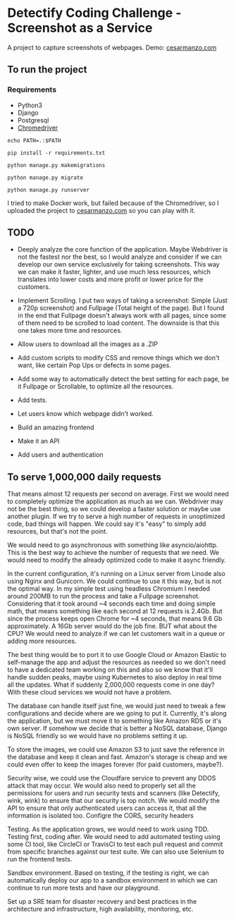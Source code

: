 # Detectify Coding Challenge - Screenshot as a Service

A project to capture screenshots of webpages. Demo: [cesarmanzo.com](http://cesarmanzo.com)

## To run the project

### Requirements

- Python3
- Django
- Postgresql
- [Chromedriver](http://chromedriver.chromium.org/downloads)


`echo PATH=.:$PATH`

`pip install -r requirements.txt`

`python manage.py makemigrations`

`python manage.py migrate`

`python manage.py runserver`

I tried to make Docker work, but failed because of the Chromedriver, so I uploaded the project to [cesarmanzo.com](http://cesarmanzo.com) so you can play with it.


## TODO

- Deeply analyze the core function of the application. Maybe Webdriver is not the fastest nor the best, so I would analyze and consider if we can develop our own service exclusively for taking screenshots. This way we can make it faster, lighter, and use much less resources, which translates into lower costs and more profit or lower price for the customers.

- Implement Scrolling. I put two ways of taking a screenshot: Simple (Just a 720p screenshot) and Fullpage (Total height of the page). But I found in the end that Fullpage doesn't always work with all pages, since some of them need to be scrolled to load content. The downside is that this one takes more time and resources.

- Allow users to download all the images as a .ZIP

- Add custom scripts to modify CSS and remove things which we don't want, like certain Pop Ups or defects in some pages.

- Add some way to automatically detect the best setting for each page, be it Fullpage or Scrollable, to optimize all the resources.

- Add tests.

- Let users know which webpage didn't worked.

- Build an amazing frontend

- Make it an API

- Add users and authentication



## To serve 1,000,000 daily requests

That means almost 12 requests per second on average. First we would need to completely optimize the application as much as we can. Webdriver may not be the best thing, so we could develop a faster solution or maybe use another plugin. If we try to serve a high number of requests in unoptimized code, bad things will happen. We could say it's "easy" to simply add resources, but that's not the point.

We would need to go asynchronous with something like asyncio/aiohttp. This is the best way to achieve the number of requests that we need. We would need to modify the already optimized code to make it async friendly.

In the current configuration, it's running on a Linux server from Linode also using Nginx and Gunicorn. We could continue to use it this way, but is not the optimal way. In my simple test using headless Chromium I needed around 200MB to run the process and take a Fullpage screenshot. Considering that it took around ~4 seconds each time and doing simple math, that means something like each second at 12 requests is 2.4Gb. But since the process keeps open Chrome for ~4 seconds, that means 9.6 Gb approximately. A 16Gb server would do the job fine. BUT what about the CPU? We would need to analyze if we can let customers wait in a queue or adding more resources. 

The best thing would be to port it to use Google Cloud or Amazon Elastic to self-manage the app and adjust the resources as needed so we don't need to have a dedicated team working on this and also so we know that it'll handle sudden peaks, maybe using Kubernetes to also deploy in real time all the updates. What if suddenly 2,000,000 requests come in one day? With these cloud services we would not have a problem.

The database can handle itself just fine, we would just need to tweak a few configurations and decide where are we going to put it. Currently, it's along the application, but we must move it to something like Amazon RDS or it's own server. If somehow we decide that is better a NoSQL database, Django is NoSQL friendly so we would have no problems setting it up.

To store the images, we could use Amazon S3 to just save the reference in the database and keep it clean and fast. Amazon's storage is cheap and we could even offer to keep the images forever (for paid customers, maybe?).

Security wise, we could use the Cloudfare service to prevent any DDOS attack that may occur. We would also need to properly set all the permissions for users and run security tests and scanners (like Detectify, wink, wink) to ensure that our security is top notch. We would modify the API to ensure that only authenticated users can access it, that all the information is isolated too. Configre the CORS, security headers

Testing. As the application grows, we would need to work using TDD. Testing first, coding after. We would need to add automated testing using some CI tool, like CircleCI or TravisCI to test each pull request and commit from specific branches against our test suite. We can also use Selenium to run the frontend tests.

Sandbox environment. Based on testing, if the testing is right, we can automatically deploy our app to a sandbox environment in which we can continue to run more tests and have our playground.

Set up a SRE team for disaster recovery and best practices in the architecture and infrastructure, high availability, monitoring, etc.
